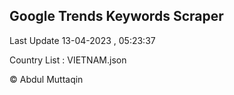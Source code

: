 

## Google Trends Keywords Scraper 
 
Last Update 13-04-2023 , 05:23:37

Country List :
VIETNAM.json



© Abdul Muttaqin 
